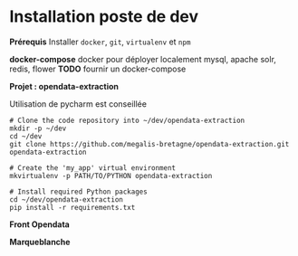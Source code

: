 # Installation poste de dev

**Prérequis**
Installer `docker`, `git`, `virtualenv` et `npm`

**docker-compose**
docker pour déployer localement mysql, apache solr, redis, flower
**TODO** fournir un docker-compose


**Projet : opendata-extraction**

Utilisation de pycharm est conseillée

    # Clone the code repository into ~/dev/opendata-extraction
    mkdir -p ~/dev
    cd ~/dev
    git clone https://github.com/megalis-bretagne/opendata-extraction.git opendata-extraction

    # Create the 'my_app' virtual environment
    mkvirtualenv -p PATH/TO/PYTHON opendata-extraction

    # Install required Python packages
    cd ~/dev/opendata-extraction
    pip install -r requirements.txt


**Front Opendata**


**Marqueblanche**